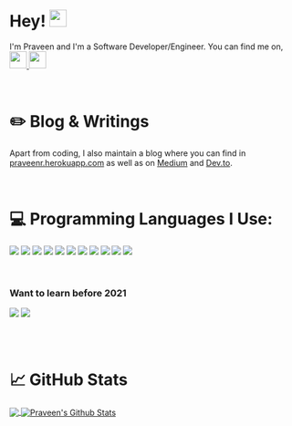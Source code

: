 # **Hey!** <img src="https://raw.githubusercontent.com/MartinHeinz/MartinHeinz/master/wave.gif" width=30>

I'm Praveen and I'm a Software Developer/Engineer. You can find me on,
[<img src="https://img.icons8.com/color/96/000000/twitter.png" width=30> ](https://twitter.com/Praveen_R_M) [<img src="https://img.icons8.com/color/96/000000/linkedin.png" width=30> ](https://linkedin.com/in/praveen-r-2009a0165)

<br />

# :pencil2: **Blog & Writings**

Apart from coding, I also maintain a blog where you can find in [praveenr.herokuapp.com](https://praveenr.herokuapp.com/blog) as well as on [Medium]() and [Dev.to]().

<br />

# :computer: **Programming Languages I Use:**
![](https://img.shields.io/badge/OS-Mac-informational?style=flat&logo=linux&logoColor=white&color=green)
![](https://img.shields.io/badge/Editor-VSCode-informational?style=flat&logo=intellij-idea&logoColor=white&color=blue)
![](https://img.shields.io/badge/Code-Python-informational?style=flat&logo=python&logoColor=white&color=5C9EAD)
![](https://img.shields.io/badge/Code-JavaScript-informational?style=flat&logo=javascript&logoColor=white&color=FFD166)
![](https://img.shields.io/badge/Code-Swift-informational?style=flat&logo=swift&logoColor=white&color=fe4d4d)
![](https://img.shields.io/badge/Framework-Django-informational?style=flat&logo=python&logoColor=white&color=darkgreen)
![](https://img.shields.io/badge/Library-Pygame-informational?style=flat&logo=python&logoColor=white&color=06D6A0)
![](https://img.shields.io/badge/Shell-Bash-informational?style=flat&logo=gnu-bash&logoColor=white&color=black)
![](https://img.shields.io/badge/Database-PostgreSQL-informational?style=flat&logo=postgresql&logoColor=white&color=5291ff)
![](https://img.shields.io/badge/MobileDev-Swift-informational?style=flat&logo=ios&logoColor=white&color=fe4d4d)
![](https://img.shields.io/badge/MobileDev-Dart-informational?style=flat&logo=android&logoColor=white&color=4da0fe)

<br />

### Want to learn before 2021 

![](https://img.shields.io/badge/Tools-Kubernetes-informational?style=flat&logo=kubernetes&logoColor=white&color=2bbc8a)
![](https://img.shields.io/badge/Tools-Docker-informational?style=flat&logo=docker&logoColor=white&color=2bbc8a)

<br />
<br />

# &#x1f4c8; **GitHub Stats**

<a href="https://github.com/praveeenrm/praveeenrm">
  <img align="center" src="https://github-readme-stats.vercel.app/api/top-langs/?username=praveeenrm&title_color=ffffff&text_color=fafafa&icon_color=2bbc8a&bg_color=1d1f21" />
</a>
<a href="https://github.com/praveeenrm/praveeenrm">
  <img align="center" src="https://github-readme-stats.vercel.app/api?username=praveeenrm&show_icons=true&line_height=27&count_private=true&title_color=ffffff&text_color=fafafa&icon_color=2bbc8a&bg_color=1d1f21" alt="Praveen's Github Stats" />
</a>

